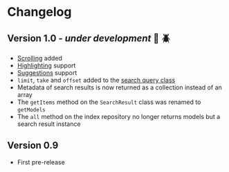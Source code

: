 # Changelog

## Version 1.0 - _under development_ :construction: :beetle:
- [Scrolling][Elodex Scrolling] added
- [Highlighting][Elodex Highlighting] support
- [Suggestions][Elodex Suggestions] support
- `limit`, `take` and `offset` added to the [search query class][Elodex Search]
- Metadata of search results is now returned as a collection instead of an array
- The `getItems` method on the `SearchResult` class was renamed to `getModels`
- The `all` method on the index repository no longer returns models but a search result instance

## Version 0.9
- First pre-release


[Elodex Scrolling]: https://github.com/Elodex/Documentation/blob/develop/08_Scrolling.md "Elodex Scrolling"
[Elodex Highlighting]: https://github.com/Elodex/Documentation/blob/develop/07_Highlighting.md "Elodex Highlighting"
[Elodex Suggestions]: https://github.com/Elodex/Documentation/blob/develop/09_Suggestions.md "Elodex Suggestions"
[Elodex Search]: https://github.com/Elodex/Documentation/blob/develop/06_Search.md "Elodex Search"

